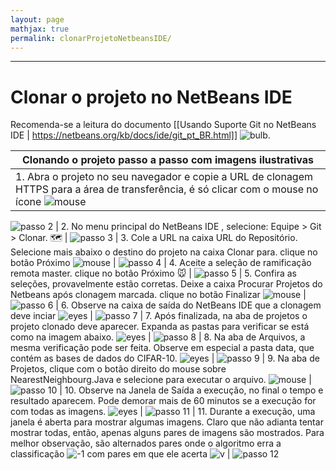 ```yaml
---
layout: page
mathjax: true
permalink: clonarProjetoNetbeansIDE/
---
```


***

# Clonar o projeto no NetBeans IDE

Recomenda-se a leitura do documento [[Usando Suporte Git no NetBeans IDE | https://netbeans.org/kb/docs/ide/git_pt_BR.html]] ![bulb](https://github.global.ssl.fastly.net/images/icons/emoji/bulb.png?v5).

| Clonando o projeto passo a passo com imagens ilustrativas                                       |
| ------------------------------------------------------------------------------------------------|
| 1. Abra o projeto no seu navegador e copie a URL de clonagem HTTPS para a área de transferência, é só clicar com o mouse no ícone ![mouse](https://github.global.ssl.fastly.net/images/icons/emoji/mouse.png?v5) |
![passo 2](https://duodecimo.github.io/duodecimoMachineLearning/assets/images/nb02.png)
| 2. No menu principal do NetBeans IDE , selecione: Equipe > Git > Clonar. :world_map: |
![passo 3](https://duodecimo.github.io/duodecimoMachineLearning/assets/images/nb03.png)
| 3. Cole a URL na caixa URL do Repositório. Selecione mais abaixo o destino do projeto na caixa Clonar para. clique no botão Próximo ![mouse](https://github.global.ssl.fastly.net/images/icons/emoji/mouse.png?v5) |
![passo 4](https://duodecimo.github.io/duodecimoMachineLearning/assets/images/nb04.png)
| 4. Aceite a seleção de ramificação remota master. clique no botão Próximo :mouse: |
![passo 5](https://duodecimo.github.io/duodecimoMachineLearning/assets/images/nb05.png)
| 5. Confira as seleções, provavelmente estão corretas. Deixe a caixa Procurar Projetos do Netbeans após clonagem marcada. clique no botão Finalizar ![mouse](https://github.global.ssl.fastly.net/images/icons/emoji/mouse.png?v5) |
![passo 6](https://duodecimo.github.io/duodecimoMachineLearning/assets/images/nb06.png)
| 6.  Observe na caixa de saída do NetBeans IDE que a clonagem deve inciar ![eyes](https://github.global.ssl.fastly.net/images/icons/emoji/eyes.png?v5) |
![passo 7](https://duodecimo.github.io/duodecimoMachineLearning/assets/images/nb07.png)
| 7.  Após finalizada, na aba de projetos o projeto clonado deve aparecer. Expanda as pastas para verificar se está como na imagem abaixo. ![eyes](https://github.global.ssl.fastly.net/images/icons/emoji/eyes.png?v5) |
![passo 8](https://duodecimo.github.io/duodecimoMachineLearning/assets/images/nb08.png)
| 8. Na aba de Arquivos, a mesma verificação pode ser feita. Observe em especial a pasta data, que contém as bases de dados do CIFAR-10. ![eyes](https://github.global.ssl.fastly.net/images/icons/emoji/eyes.png?v5) |
![passo 9](https://duodecimo.github.io/duodecimoMachineLearning/assets/images/nb09.png)
| 9. Na aba de Projetos, clique com o botão direito do mouse sobre NearestNeighbourg.Java e selecione para executar o arquivo. ![mouse](https://github.global.ssl.fastly.net/images/icons/emoji/mouse.png?v5) |
![passo 10](https://duodecimo.github.io/duodecimoMachineLearning/assets/images/nb10.png)
| 10. Observe na Janela de Saída a execução, no final o tempo e resultado aparecem. Pode demorar mais de 60 minutos se a execução for com todas as imagens. ![eyes](https://github.global.ssl.fastly.net/images/icons/emoji/eyes.png?v5) |
![passo 11](https://duodecimo.github.io/duodecimoMachineLearning/assets/images/nb11.png)
| 11. Durante a execução, uma janela é aberta para mostrar algumas imagens. Claro que não adianta tentar mostrar todas, então, apenas alguns pares de imagens são mostrados. Para melhor observação, são alternados pares onde o algoritmo erra a classificação ![-1](https://github.global.ssl.fastly.net/images/icons/emoji/-1.png?v5) com pares em que ele acerta ![v](https://github.global.ssl.fastly.net/images/icons/emoji/v.png?v5) |
![passo 12](https://duodecimo.github.io/duodecimoMachineLearning/assets/images/nb12.png)

